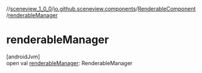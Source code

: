 //[sceneview_1_0_0](../../../index.md)/[io.github.sceneview.components](../index.md)/[RenderableComponent](index.md)/[renderableManager](renderable-manager.md)

# renderableManager

[androidJvm]\
open val [renderableManager](renderable-manager.md): RenderableManager
